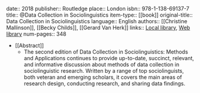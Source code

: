 date:: 2018
publisher:: Routledge
place:: London
isbn:: 978-1-138-69137-7
title:: @Data Collection in Sociolinguistics
item-type:: [[book]]
original-title:: Data Collection in Sociolinguistics
language:: English
authors:: [[Christine Mallinson]], [[Becky Childs]], [[Gerard Van Herk]]
links:: [Local library](zotero://select/groups/2386895/items/RHP3QHHL), [Web library](https://www.zotero.org/groups/2386895/items/RHP3QHHL)
num-pages:: 348

- [[Abstract]]
	- The second edition of Data Collection in Sociolinguistics: Methods and Applications continues to provide up-to-date, succinct, relevant, and informative discussion about methods of data collection in sociolinguistic research. Written by a range of top sociolinguists, both veteran and emerging scholars, it covers the main areas of research design, conducting research, and sharing data findings.